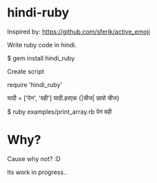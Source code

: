 # hindi-ruby
Inspired by: https://github.com/sferik/active_emoji

Write ruby code in hindi.

  $ gem install hindi_ruby

Create script

  require 'hindi_ruby'

  यादी = ['पेन', 'वही']
  यादी.हरएक {|चीज| छापो चीज}
  
  $ ruby examples/print_array.rb 
  पेन
  वही

# Why?
Cause why not? :D

Its work in progress..
